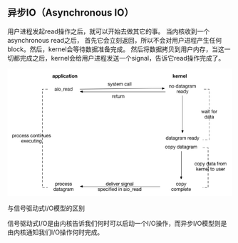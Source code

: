## 异步IO（Asynchronous IO）

用户进程发起read操作之后，就可以开始去做其它的事。
当内核收到一个asynchronous read之后，
首先它会立刻返回，所以不会对用户进程产生任何block。然后，kernel会等待数据准备完成。
然后将数据拷贝到用户内存，当这一切都完成之后，kernel会给用户进程发送一个signal，告诉它read操作完成了。

![](assets/ffc7077c7b803a24fae28cae6413db92.png)

与信号驱动式I/O模型的区别

  信号驱动式I/O是由内核告诉我们何时可以启动一个I/O操作，而异步I/O模型则是由内核通知我们I/O操作何时完成。